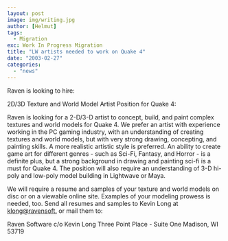 ```yaml
---
layout: post
image: img/writing.jpg
author: [Helmut]
tags:
  - Migration
exc: Work In Progress Migration
title: "LW artists needed to work on Quake 4"
date: "2003-02-27"
categories: 
  - "news"
---
```


Raven is looking to hire:

2D/3D Texture and World Model Artist Position for Quake 4:

Raven is looking for a 2-D/3-D artist to concept, build, and paint complex textures and world models for Quake 4. We prefer an artist with experience working in the PC gaming industry, with an understanding of creating textures and world models, but with very strong drawing, concepting, and painting skills. A more realistic artistic style is preferred. An ability to create game art for different genres - such as Sci-Fi, Fantasy, and Horror - is a definite plus, but a strong background in drawing and painting sci-fi is a must for Quake 4. The position will also require an understanding of 3-D hi-poly and low-poly model building in Lightwave or Maya.

We will require a resume and samples of your texture and world models on disc or on a viewable online site. Examples of your modeling prowess is needed, too. Send all resumes and samples to Kevin Long at [klong@ravensoft.](mailto:klong@ravensoft.com) or mail them to:

Raven Software c/o Kevin Long Three Point Place - Suite One Madison, WI 53719
